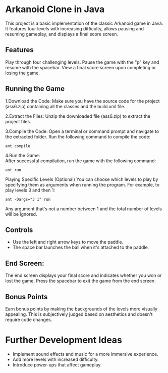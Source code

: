 # Arkanoid Clone in Java
This project is a basic implementation of the classic Arkanoid game in Java. It features four levels with increasing difficulty, allows pausing and resuming gameplay, and displays a final score screen.

## Features
Play through four challenging levels.
Pause the game with the "p" key and resume with the spacebar.
View a final score screen upon completing or losing the game.

## Running the Game
1.Download the Code:
Make sure you have the source code for the project (ass6.zip) containing all the classes and the build.xml file.

2.Extract the Files:
Unzip the downloaded file (ass6.zip) to extract the project files.

3.Compile the Code: 
Open a terminal or command prompt and navigate to the extracted folder. Run the following command to compile the code:
```shel
ant compile
```
4.Run the Game:  
After successful compilation, run the game with the following command:
```shel
ant run
```
Playing Specific Levels (Optional)
You can choose which levels to play by specifying them as arguments when running the program. For example, to play levels 3 and then 1:
```shel
ant -Dargs="3 1" run
```
Any argument that's not a number between 1 and the total number of levels will be ignored.

## Controls
- Use the left and right arrow keys to move the paddle.
- The space bar launches the ball when it's attached to the paddle.
## End Screen:
The end screen displays your final score and indicates whether you won or lost the game. Press the spacebar to exit the game from the end screen.

## Bonus Points
Earn bonus points by making the backgrounds of the levels more visually appealing. This is subjectively judged based on aesthetics and doesn't require code changes.


# Further Development Ideas
- Implement sound effects and music for a more immersive experience.
- Add more levels with increased difficulty.
- Introduce power-ups that affect gameplay.

